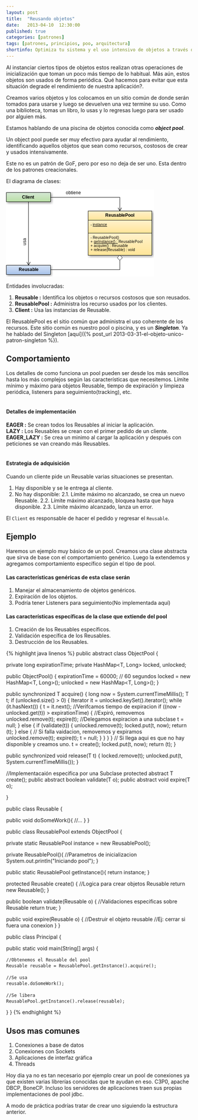 ```yaml
---
layout: post
title:  "Reusando objetos"
date:   2013-04-10  12:30:00
published: true
categories: [patrones]
tags: [patrones, principios, poo, arquitectura]
shortinfo: Optimiza tu sistema y el uso intensivo de objetos a través de este patron de diseño.
---
```


Al instanciar ciertos tipos de objetos estos realizan otras operaciones de inicialización que toman un poco más tiempo de 
lo habitual. Más aún, estos objetos son usados de forma periódica. Qué hacemos para evitar que esta situación degrade el 
rendimiento de nuestra aplicación?.

Creamos varios objetos y los colocamos en un sitio común de donde serán tomados para usarse y luego se devuelven una vez 
termine su uso. Como una biblioteca, tomas un libro, lo usas y lo regresas luego para ser usado por alguien más.

Estamos hablando de una piscina de objetos conocida como **_object pool_**.

Un object pool puede ser muy efectivo para ayudar al rendimiento, identificando aquellos objetos que sean como recursos, 
costosos de crear y usados intensivamente.

Este no es un patrón de GoF, pero por eso no deja de ser uno. Esta dentro de los patrones creacionales.

El diagrama de clases:

![Patron Object Pool](/images/patron-object-pool.png)

Entidades involucradas:

1. **Reusable :** Identifica los objetos o recursos costosos que son reusados.
2. **ReusablePool :** Administra los recurso usados por los clientes.
3. **Client :** Usa las instancias de Reusable.

El ReusablePool es el sitio común que administra el uso coherente de los recursos. Este sitio común es nuestro pool o 
piscina, y es un **_Singleton_**. Ya he hablado del Singleton [aquí]({% post_url 2013-03-31-el-objeto-unico-patron-singleton %}).

## Comportamiento
Los detalles de como funciona un pool pueden ser desde los más sencillos hasta los más complejos según las características 
que necesitemos. Límite mínimo y máximo para objetos Reusable, tiempo de expiración y limpieza periódica, listeners para 
seguimiento(tracking), etc. <br/><br/>

#### Detalles de implementación
**EAGER :** Se crean todos los Reusables al iniciar la aplicación.<br/>
**LAZY :** Los Reusables se crean con el primer pedido de un cliente.<br/>
**EAGER_LAZY :** Se crea un minimo al cargar la aplicación y después con peticiones se van creando más Reusables.<br/><br/>

#### Estrategia de adquisición
Cuando un cliente pide un Reusable varias situaciones se presentan.

1. Hay disponible y se le entrega al cliente.
2. No hay disponible:
2.1. Límite máximo no alcanzado, se crea un nuevo Reusable.
2.2. Límite máximo alcanzado, bloquea hasta que haya disponible.
2.3. Límite máximo alcanzado, lanza un error.

El `Client` es responsable de hacer el pedido y regresar el `Reusable`.

## Ejemplo
Haremos un ejemplo muy básico de un pool. Creamos una clase abstracta que sirva de base con el comportamiento genérico. 
Luego la extendemos y agregamos comportamiento específico según el tipo de pool.

#### Las características genéricas de esta clase serán
1. Manejar el almacenamiento de objetos genéricos.
2. Expiración de los objetos.
3. Podría tener Listeners para seguimiento(No implementada aquí)


#### Las características específicas de la clase que extiende del pool
1. Creación de los Reusables específicos.
2. Validación específica de los Reusables.
3. Destrucción de los Reusables.

{% highlight java linenos %}
public abstract class ObjectPool {

  private long expirationTime;
  private HashMap<T, Long> locked, unlocked;

  public ObjectPool() {
    expirationTime = 60000; // 60 segundos
    locked = new HashMap<T, Long>();
    unlocked = new HashMap<T, Long>();
  }

  public synchronized T acquire() {
    long now = System.currentTimeMillis();
    T t;
    if (unlocked.size() > 0) {
      Iterator it = unlocked.keySet().iterator();
      while (it.hasNext()) {
        t = it.next();
        //Verifcamos tiempo de expiracion
        if ((now - unlocked.get(t)) > expirationTime) {
          //Expiró, removemos
          unlocked.remove(t);
          expire(t); //Delegamos expiracion a una subclase
          t = null;
        } else {
          if (validate(t)) {
            unlocked.remove(t);
            locked.put(t, now);
            return (t);
          } else {
            // Si falla vaidacion, removemos y expiramos
            unlocked.remove(t);
            expire(t);
            t = null;
          }
        }
      }
    }
    // Si llega aqui es que no hay disponible y creamos uno.
    t = create();
    locked.put(t, now);
    return (t);
  }

  public synchronized void release(T t) {
    locked.remove(t);
    unlocked.put(t, System.currentTimeMillis());
  }

  //Implementacaión especifica por una Subclase
  protected abstract T create();
  public abstract boolean validate(T o);
  public abstract void expire(T o);

}

public class Reusable {

  public void doSomeWork(){
    //...
  }
}

public class ReusablePool extends ObjectPool {

  private static ReusablePool instance = new ReusablePool();

  private ReusablePool(){
    //Parametros de inicializacion
    System.out.println("Iniciando pool");
  }

  public static ReusablePool getInstance(){
    return instance;
  }

  protected Reusable create() {
    //Logica para crear objetos Reusable
    return new Reusable();
  }

  public boolean validate(Reusable o) {
    //Validaciones especificas sobre Reusable
    return true;
  }

  public void expire(Reusable o) {
    //Destruir el objeto reusable
    //Ej: cerrar si fuera una conexion
  }
}

public class Principal {

  public static void main(String[] args) {

    //Obtenemos el Reusable del pool
    Reusable reusable = ReusablePool.getInstance().acquire();

    //Se usa
    reusable.doSomeWork();

    //Se libera
    ReusablePool.getInstance().release(reusable);

  }
}
{% endhighlight %}<br/>

## Usos mas comunes
1. Conexiones a base de datos
2. Conexiones con Sockets
3. Aplicaciones de interfaz gráfica
4. Threads

Hoy dia ya no es tan necesario por ejemplo crear un pool de conexiones ya que existen varias librerías conocidas que te 
ayudan en eso. C3P0, apache DBCP, BoneCP. Incluso los servidores de aplicaciones traen sus propias implementaciones de pool jdbc.

A modo de práctica podrías tratar de crear uno siguiendo la estructura anterior.